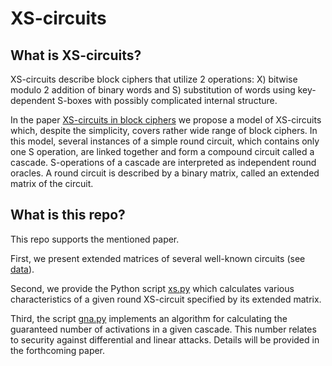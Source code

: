 XS-circuits
===========

What is XS-circuits?
--------------------

XS-circuits describe block ciphers that utilize 2 operations: 
X) bitwise modulo 2 addition of binary words and 
S) substitution of words using key-dependent S-boxes 
with possibly complicated internal structure.

In the paper [XS-circuits in block ciphers](https://eprint.iacr.org/2018/592) 
we propose a model of XS-circuits which, despite the simplicity, covers 
rather wide range of block ciphers. In this model, several instances of a 
simple round circuit, which contains only one S operation, are linked 
together and form a compound circuit called a cascade. S-operations of a 
cascade are interpreted as independent round oracles. A round circuit is 
described by a binary matrix, called an extended matrix of the circuit.

What is this repo?
------------------

This repo supports the mentioned paper. 

First, we present extended matrices of several well-known circuits (see [data](data)). 

Second, we provide the Python script [xs.py](prg/xs.py) which calculates 
various characteristics of a given round XS-circuit specified by its extended matrix.

Third, the script [gna.py](prg/gna.py) implements an algorithm for calculating 
the guaranteed number of activations in a given cascade. This number relates 
to security against differential and linear attacks. Details will be provided 
in the forthcoming paper.
